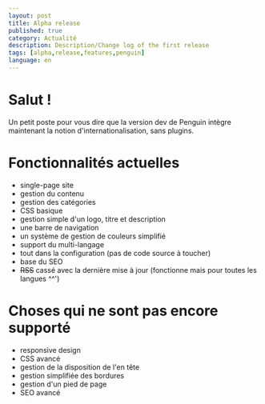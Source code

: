 ```yaml
---
layout: post
title: Alpha release
published: true
category: Actualité
description: Description/Change log of the first release
tags: [alpha,release,features,penguin]
language: en
---
```


# Salut !

Un petit poste pour vous dire que la version dev de Penguin intègre maintenant la notion d'internationalisation, sans plugins.

# Fonctionnalités actuelles

- single-page site
- gestion du contenu
- gestion des catégories
- CSS basique
- gestion simple d'un logo, titre et description
- une barre de navigation
- un système de gestion de couleurs simplifié
- support du multi-langage
- tout dans la configuration (pas de code source à toucher)
- base du SEO
- ~~RSS~~ cassé avec la dernière mise à jour (fonctionne mais pour toutes les langues ^^')

# Choses qui ne sont pas encore supporté

- responsive design
- CSS avancé
- gestion de la disposition de l'en tête
- gestion simplifiée des bordures
- gestion d'un pied de page
- SEO avancé

